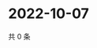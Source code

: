 # 2022-10-07

共 0 条

<!-- BEGIN WEIBO -->
<!-- 最后更新时间 Fri Oct 07 2022 11:10:59 GMT+0800 (China Standard Time) -->

<!-- END WEIBO -->
